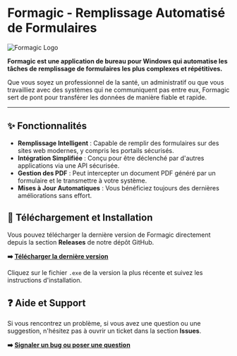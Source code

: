 # Formagic - Remplissage Automatisé de Formulaires

![Formagic Logo](URL_DE_VOTRE_LOGO_ICI) <!-- Pensez à remplacer par un vrai logo -->

**Formagic est une application de bureau pour Windows qui automatise les tâches de remplissage de formulaires les plus complexes et répétitives.**

Que vous soyez un professionnel de la santé, un administratif ou que vous travailliez avec des systèmes qui ne communiquent pas entre eux, Formagic sert de pont pour transférer les données de manière fiable et rapide.

---

## ✨ Fonctionnalités

-   **Remplissage Intelligent** : Capable de remplir des formulaires sur des sites web modernes, y compris les portails sécurisés.
-   **Intégration Simplifiée** : Conçu pour être déclenché par d'autres applications via une API sécurisée.
-   **Gestion des PDF** : Peut intercepter un document PDF généré par un formulaire et le transmettre à votre système.
-   **Mises à Jour Automatiques** : Vous bénéficiez toujours des dernières améliorations sans effort.

## 💾 Téléchargement et Installation

Vous pouvez télécharger la dernière version de Formagic directement depuis la section **Releases** de notre dépôt GitHub.

**➡️ [Télécharger la dernière version](https://github.com/cedricweb3coding/Formagic/releases)**

Cliquez sur le fichier `.exe` de la version la plus récente et suivez les instructions d'installation.

## ❓ Aide et Support

Si vous rencontrez un problème, si vous avez une question ou une suggestion, n'hésitez pas à ouvrir un ticket dans la section **Issues**.

**➡️ [Signaler un bug ou poser une question](https://github.com/cedricweb3coding/Formagic/issues)** 
